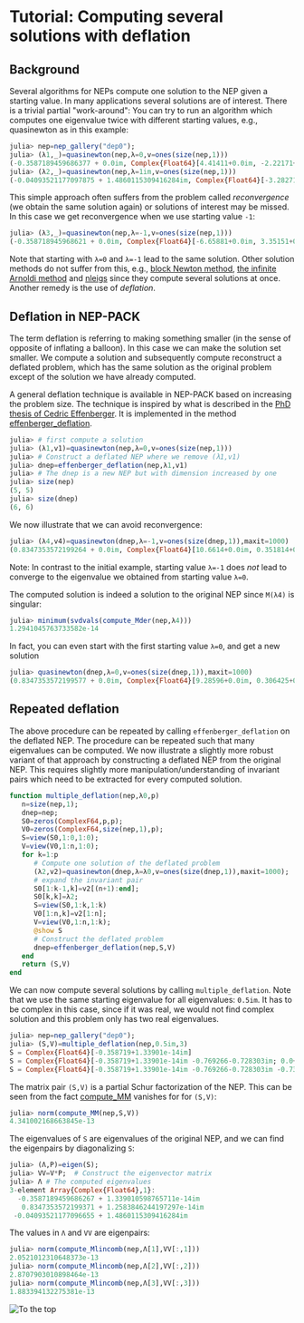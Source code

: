 # Tutorial: Computing several solutions with deflation

## Background
Several algorithms for NEPs compute one solution to the NEP
given a starting value. In many applications several
solutions are of interest. There is a trivial partial "work-around": You can try to
run an algorithm which computes one eigenvalue twice with
different starting values, e.g., quasinewton as in this
example:
```julia
julia> nep=nep_gallery("dep0");
julia> (λ1,_)=quasinewton(nep,λ=0,v=ones(size(nep,1)))
(-0.3587189459686377 + 0.0im, Complex{Float64}[4.41411+0.0im, -2.22171+0.0im, 4.31544+0.0im, -7.76501+0.0im, -9.51261+0.0im])
julia> (λ2,_)=quasinewton(nep,λ=1im,v=ones(size(nep,1)))
(-0.04093521177097875 + 1.4860115309416284im, Complex{Float64}[-3.28271+11.7399im, 5.08623-8.05479im, 7.16697-6.25547im, -2.69349+4.63954im, -9.91065+14.4678im])
```
This simple approach often suffers from the problem called *reconvergence* (we obtain the
same solution again) or solutions of interest may be missed. In this case we get
reconvergence when we use starting value `-1`:
```julia
julia> (λ3,_)=quasinewton(nep,λ=-1,v=ones(size(nep,1)))
(-0.358718945968621 + 0.0im, Complex{Float64}[-6.65881+0.0im, 3.35151+0.0im, -6.50997+0.0im, 11.7137+0.0im, 14.3501+0.0im])
```
Note that starting with `λ=0` and `λ=-1` lead to the same solution.
Other solution methods do not suffer from this, e.g.,
[block Newton method](methods.md#NonlinearEigenproblems.NEPSolver.blocknewton),
[the infinite Arnoldi method](methods.md#NonlinearEigenproblems.NEPSolver.iar)
and
[nleigs](methods.md#NonlinearEigenproblems.NEPSolver.nleigs)
since they compute several solutions at once.
Another remedy is the use of *deflation*.

## Deflation in NEP-PACK

The term deflation is referring to making
something smaller (in the sense of opposite of inflating a balloon). In this case we can make the solution set smaller. We compute a solution and subsequently compute
reconstruct a deflated problem, which has the same solution as the original
problem except of the solution we have already computed.

A general deflation technique is available in NEP-PACK based on increasing
the problem size. The technique is inspired by what is described in the [PhD thesis
of Cedric Effenberger](http://sma.epfl.ch/~anchpcommon/students/effenberger.pdf).
It is implemented in the method [effenberger_deflation](transformations.md#NonlinearEigenproblems.NEPTypes.effenberger_deflation).

```julia
julia> # first compute a solution
julia> (λ1,v1)=quasinewton(nep,λ=0,v=ones(size(nep,1)))
julia> # Construct a deflated NEP where we remove (λ1,v1)
julia> dnep=effenberger_deflation(nep,λ1,v1)
julia> # The dnep is a new NEP but with dimension increased by one
julia> size(nep)
(5, 5)
julia> size(dnep)
(6, 6)
```
We now illustrate that we can avoid reconvergence:
```julia
julia> (λ4,v4)=quasinewton(dnep,λ=-1,v=ones(size(dnep,1)),maxit=1000)
(0.8347353572199264 + 0.0im, Complex{Float64}[10.6614+0.0im, 0.351814+0.0im, -0.940539+0.0im, 1.10798+0.0im, 3.53392+0.0im, -0.447213+0.0im])
```
Note: In contrast to the initial example, starting value `λ=-1` does *not* lead to converge to the eigenvalue we obtained from starting value `λ=0`.

The computed solution is indeed a solution to the original NEP since `M(λ4)` is singular:
```julia
julia> minimum(svdvals(compute_Mder(nep,λ4)))
1.2941045763733582e-14
```
In fact, you can even start with the first starting value `λ=0`, and get a new solution
```julia
julia> quasinewton(dnep,λ=0,v=ones(size(dnep,1)),maxit=1000)
(0.8347353572199577 + 0.0im, Complex{Float64}[9.28596+0.0im, 0.306425+0.0im, -0.819196+0.0im, 0.965031+0.0im, 3.07799+0.0im, -0.389516+0.0im])
```

## Repeated deflation

The above procedure can be repeated by calling `effenberger_deflation` on
the deflated NEP. The procedure can be repeated such that many eigenvalues
can be computed. We now illustrate a slightly more robust variant of that
approach by constructing a deflated NEP from the original NEP.
This requires slightly more manipulation/understanding of invariant pairs which
need to be extracted for every computed solution.


```julia
function multiple_deflation(nep,λ0,p)
   n=size(nep,1);
   dnep=nep;
   S0=zeros(ComplexF64,p,p);
   V0=zeros(ComplexF64,size(nep,1),p);
   S=view(S0,1:0,1:0);
   V=view(V0,1:n,1:0);
   for k=1:p
      # Compute one solution of the deflated problem
      (λ2,v2)=quasinewton(dnep,λ=λ0,v=ones(size(dnep,1)),maxit=1000);
      # expand the invariant pair
      S0[1:k-1,k]=v2[(n+1):end];
      S0[k,k]=λ2;
      S=view(S0,1:k,1:k)
      V0[1:n,k]=v2[1:n];
      V=view(V0,1:n,1:k);
      @show S
      # Construct the deflated problem
      dnep=effenberger_deflation(nep,S,V)
   end
   return (S,V)
end
```

We can now compute several solutions by calling `multiple_deflation`.
Note that we use the same starting eigenvalue for all eigenvalues: `0.5im`. It has
to be complex in this case, since if it was real, we would not find complex solution and this problem only has two real eigenvalues.
```julia
julia> nep=nep_gallery("dep0");
julia> (S,V)=multiple_deflation(nep,0.5im,3)
S = Complex{Float64}[-0.358719+1.33901e-14im]
S = Complex{Float64}[-0.358719+1.33901e-14im -0.769266-0.728303im; 0.0+0.0im 0.834735+1.25838e-14im]
S = Complex{Float64}[-0.358719+1.33901e-14im -0.769266-0.728303im -0.735867-0.43166im; 0.0+0.0im 0.834735+1.25838e-14im 0.570725-0.153773im; 0.0+0.0im 0.0+0.0im -0.0409352+1.48601im]
```

The matrix pair `(S,V)` is a partial Schur factorization of the NEP. This can be
seen from the fact [compute_MM](types.md#NonlinearEigenproblems.NEPCore.compute_MM) vanishes
for for `(S,V)`:
```julia
julia> norm(compute_MM(nep,S,V))
4.341002168663845e-13
```
The eigenvalues of `S` are eigenvalues of the original NEP, and we can find the eigenpairs by
diagonalizing `S`:
```julia
julia> (Λ,P)=eigen(S);
julia> VV=V*P;  # Construct the eigenvector matrix
julia> Λ # The computed eigenvalues
3-element Array{Complex{Float64},1}:
  -0.3587189459686267 + 1.339010598765711e-14im
   0.8347353572199371 + 1.2583846244197297e-14im
 -0.04093521177096655 + 1.4860115309416284im
```
The values in `Λ` and `VV` are eigenpairs:
```julia
julia> norm(compute_Mlincomb(nep,Λ[1],VV[:,1]))
2.0521012310648373e-13
julia> norm(compute_Mlincomb(nep,Λ[2],VV[:,2]))
2.8707903010898464e-13
julia> norm(compute_Mlincomb(nep,Λ[3],VV[:,3]))
1.883394132275381e-13
```


![To the top](http://jarlebring.se/onepixel.png?NEPPACKDOC_DEFLATION)
